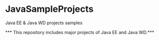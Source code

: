# JavaSampleProjects
Java EE &amp; Java WD projects samples


*** This repository includes major projects of Java EE and Java WD.***
